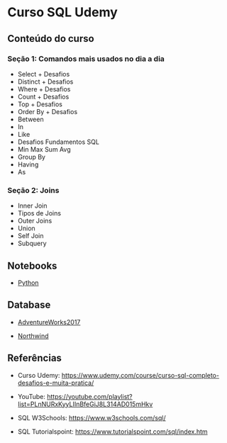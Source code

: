 # Curso SQL Udemy

## Conteúdo do curso
### Seção 1: Comandos mais usados no dia a dia
- Select + Desafios
- Distinct + Desafios
- Where + Desafios
- Count + Desafios
- Top + Desafios
- Order By + Desafios
- Between
- In
- Like
- Desafios Fundamentos SQL
- Min Max Sum Avg
- Group By
- Having
- As

### Seção 2: Joins

- Inner Join
- Tipos de Joins
- Outer Joins
- Union
- Self Join
- Subquery

## Notebooks
- [Python](/notebooks/python/)

## Database
* [AdventureWorks2017](https://github.com/Microsoft/sql-server-samples/releases/download/adventureworks/AdventureWorks2017.bak)

* [Northwind](https://github.com/microsoft/sql-server-samples/tree/master/samples/databases/northwind-pubs)

## Referências
- Curso Udemy: https://www.udemy.com/course/curso-sql-completo-desafios-e-muita-pratica/

- YouTube: https://youtube.com/playlist?list=PLnNURxKyyLIInBfeGiJ8L314AD015mHkv
- SQL W3Schools: https://www.w3schools.com/sql/
- SQL Tutorialspoint: https://www.tutorialspoint.com/sql/index.htm

